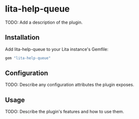 # lita-help-queue

TODO: Add a description of the plugin.

## Installation

Add lita-help-queue to your Lita instance's Gemfile:

``` ruby
gem "lita-help-queue"
```

## Configuration

TODO: Describe any configuration attributes the plugin exposes.

## Usage

TODO: Describe the plugin's features and how to use them.
